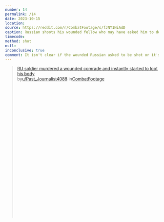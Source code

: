 ```yaml
---
number: 14
permalink: /14
date: 2023-10-15
location:
source: https://reddit.com/r/CombatFootage/s/fJNY1NiAdD
caption: Russian shoots his wounded fellow who may have asked him to do so, starts looting immediately
timecode:
method: shot
nsfl:
inconclusive: true
comment: It isn't clear if the wounded Russian asked to be shot or it's a plain murder by his mate.
---
```

<blockquote class="reddit-embed-bq" style="height:500px" data-embed-height="554"><a href="https://www.reddit.com/r/CombatFootage/comments/178bljo/ru_soldier_murdered_a_wounded_comrade_and/">RU soldier murdered a wounded comrade and instantly started to loot his body</a><br> by<a href="https://www.reddit.com/user/Past_Journalist4088/">u/Past_Journalist4088</a> in<a href="https://www.reddit.com/r/CombatFootage/">CombatFootage</a></blockquote><script async="" src="https://embed.reddit.com/widgets.js" charset="UTF-8"></script>